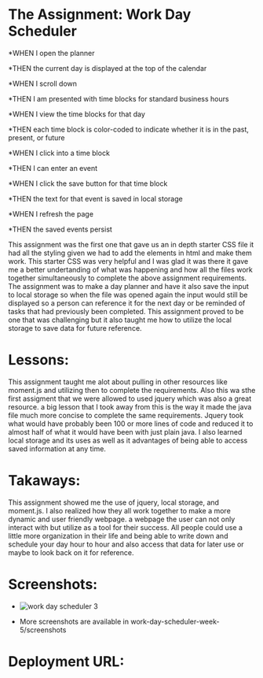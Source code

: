 # The Assignment: Work Day Scheduler

*WHEN I open the planner

*THEN the current day is displayed at the top of the calendar

*WHEN I scroll down

*THEN I am presented with time blocks for standard business hours

*WHEN I view the time blocks for that day

*THEN each time block is color-coded to indicate whether it is in the past, present, or future

*WHEN I click into a time block

*THEN I can enter an event

*WHEN I click the save button for that time block

*THEN the text for that event is saved in local storage

*WHEN I refresh the page

*THEN the saved events persist

This assignment was the first one that gave us an in depth starter CSS file it had all the styling given we had to add the elements in html and make them work. This starter CSS was very helpful and I was glad it was there it gave me a better undertanding of what was happening and how all the files work together simultaneously to complete the above assignment requirements. The assignment was to make a day planner and have it also save the input to local storage so when the file was opened again the input would still be displayed so a person can reference it for the next day or be reminded of tasks that had previously been completed. This assignment proved to be one that was challenging but it also taught me how to utilize the local storage to save data for future reference. 

# Lessons:

This assignment taught me alot about pulling in other resources like moment.js and utilizing then to complete the requirements. Also this wa sthe first assigment that we were allowed to used jquery which was also a great resource. a big lesson that I took away from this is the way it made the java file much more concise to complete the same requirements. Jquery took what would have probably been 100 or more lines of code and reduced it to almost half of what it would have been with just plain java. I also learned local storage and its uses as well as it advantages of being able to access saved information at any time. 

# Takaways:

This assignment showed me the use of jquery, local storage, and moment.js. I also realized how they all work together to make a more dynamic and user friendly webpage. a webpage the user can not only interact with but utilize as a tool for their success. All people could use a little more organization in their life and being able to write down and schedule your day hour to hour and also access that data for later use or maybe to look back on it for reference. 

# Screenshots: 

* ![work day scheduler 3](https://user-images.githubusercontent.com/73844796/105399380-89147f80-5bf1-11eb-83bd-200907af03ec.jpg)

* More screenshots are available in work-day-scheduler-week-5/screenshots

# Deployment URL:


